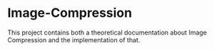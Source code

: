 # Image-Compression
This project contains both a theoretical documentation about Image Compression and the implementation of that.
